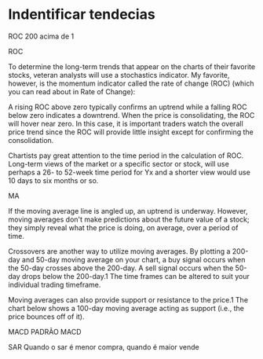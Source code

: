 # Indentificar tendecias


ROC 200 acima de 1

ROC

To determine the long-term trends that appear on the charts of their favorite stocks, veteran analysts will use a stochastics indicator. My favorite, however, is the momentum indicator called the rate of change (ROC) (which you can read about in Rate of Change):

A rising ROC above zero typically confirms an uptrend while a falling ROC below zero indicates a downtrend.
When the price is consolidating, the ROC will hover near zero. In this case, it is important traders watch the overall price trend since the ROC will provide little insight except for confirming the consolidation.

Chartists pay great attention to the time period in the calculation of ROC. Long-term views of the market or a specific sector or stock, will use perhaps a 26- to 52-week time period for Yx and a shorter view would use 10 days to six months or so.



MA

If the moving average line is angled up, an uptrend is underway. However, moving averages don't make predictions about the future value of a stock; they simply reveal what the price is doing, on average, over a period of time.


Crossovers are another way to utilize moving averages. By plotting a 200-day and 50-day moving average on your chart, a buy signal occurs when the 50-day crosses above the 200-day. A sell signal occurs when the 50-day drops below the 200-day.1﻿ The time frames can be altered to suit your individual trading timeframe.

Moving averages can also provide support or resistance to the price.1﻿ The chart below shows a 100-day moving average acting as support (i.e., the price bounces off of it).



MACD PADRÃO
MACD


SAR
Quando o sar é menor compra, quando é maior vende